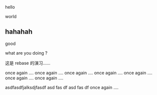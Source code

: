 hello

world

hahahah
------
good

what are you doing ?


这是 rebase 的演习……

once again ....
once again ....
once again ....
once again ....
once again ....
once again ....
once again ....

asdfasdfjalksdjfasdf
asd
fas
df
asd
fas
df
once again ....
